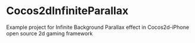 Cocos2dInfiniteParallax
=======================

Example project for Infinite Background Parallax effect in Cocos2d-iPhone open source 2d gaming framework
